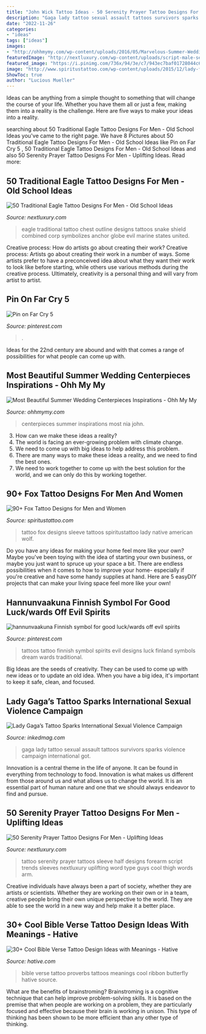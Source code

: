 ```yaml
---
title: "John Wick Tattoo Ideas - 50 Serenity Prayer Tattoo Designs For Men"
description: "Gaga lady tattoo sexual assault tattoos survivors sparks violence campaign international got"
date: "2022-11-26"
categories:
- "ideas"
tags: ["ideas"]
images:
- "http://ohhmymy.com/wp-content/uploads/2016/05/Marvelous-Summer-Wedding-Centerpieces.jpg"
featuredImage: "http://nextluxury.com/wp-content/uploads/script-male-serenity-prayer-half-sleeve-tattoo-ideas.jpg"
featured_image: "https://i.pinimg.com/736x/94/3e/c7/943ec7baf01728044c64083834522912--evil-spirits-dream-tattoos.jpg"
image: "http://www.spiritustattoo.com/wp-content/uploads/2015/12/lady-fox-tattoo-designs-on-sleeve.jpg"
ShowToc: true
author: "Lucious Mueller"
---
```



Ideas can be anything from a simple thought to something that will change the course of your life. Whether you have them all or just a few, making them into a reality is the challenge. Here are five ways to make your ideas into a reality.

	

		
searching about 50 Traditional Eagle Tattoo Designs For Men - Old School Ideas you've came to the right page. We have 8 Pictures about 50 Traditional Eagle Tattoo Designs For Men - Old School Ideas like Pin on Far Cry 5 ️, 50 Traditional Eagle Tattoo Designs For Men - Old School Ideas and also 50 Serenity Prayer Tattoo Designs For Men - Uplifting Ideas. Read more:
		
    
## 50 Traditional Eagle Tattoo Designs For Men - Old School Ideas

<img loading=lazy src="http://nextluxury.com/wp-content/uploads/black-ink-outline-eagle-with-shield-guys-traditional-tattoo-on-chest.jpg" onerror="this.onerror=null;this.src='https://tse4.mm.bing.net/th?id=OIP.gn9T1m4gWVUP2dTi14bGgQHaHa&amp;pid=15.1';" alt="50 Traditional Eagle Tattoo Designs For Men - Old School Ideas">

_Source: nextluxury.com_

>eagle traditional tattoo chest outline designs tattoos snake shield combined corp symbolizes anchor globe evil marine states united. 

	

Creative process: How do artists go about creating their work?
Creative process: Artists go about creating their work in a number of ways. Some artists prefer to have a preconceived idea about what they want their work to look like before starting, while others use various methods during the creative process. Ultimately, creativity is a personal thing and will vary from artist to artist.

    
## Pin On Far Cry 5 ️

<img loading=lazy src="https://i.pinimg.com/736x/0f/96/99/0f96996892f5cfea42862cced77f3e21.jpg" onerror="this.onerror=null;this.src='https://tse3.mm.bing.net/th?id=OIP.cAjaSDUYtuzfHl5JLliCqgHaIO&amp;pid=15.1';" alt="Pin on Far Cry 5 ️">

_Source: pinterest.com_

>. 

	

Ideas for the 22nd century are abound and with that comes a range of possibilities for what people can come up with.

    
## Most Beautiful Summer Wedding Centerpieces Inspirations - Ohh My My

<img loading=lazy src="http://ohhmymy.com/wp-content/uploads/2016/05/Marvelous-Summer-Wedding-Centerpieces.jpg" onerror="this.onerror=null;this.src='https://tse4.mm.bing.net/th?id=OIP.SERZqPI3ZY3iJhtE6Hkp8QHaLw&amp;pid=15.1';" alt="Most Beautiful Summer Wedding Centerpieces Inspirations - Ohh My My">

_Source: ohhmymy.com_

>centerpieces summer inspirations most nia john. 

	

3. How can we make these ideas a reality?
1. The world is facing an ever-growing problem with climate change. 
2. We need to come up with big ideas to help address this problem. 
3. There are many ways to make these ideas a reality, and we need to find the best ones. 
4. We need to work together to come up with the best solution for the world, and we can only do this by working together.

    
## 90+ Fox Tattoo Designs For Men And Women

<img loading=lazy src="http://www.spiritustattoo.com/wp-content/uploads/2015/12/lady-fox-tattoo-designs-on-sleeve.jpg" onerror="this.onerror=null;this.src='https://tse3.mm.bing.net/th?id=OIP.m9iVFKXGUW7ilwXaH0y4iQHaLO&amp;pid=15.1';" alt="90+ Fox Tattoo Designs for Men and Women">

_Source: spiritustattoo.com_

>tattoo fox designs sleeve tattoos spiritustattoo lady native american wolf. 

	

Do you have any ideas for making your home feel more like your own? Maybe you've been toying with the idea of starting your own business, or maybe you just want to spruce up your space a bit. There are endless possibilities when it comes to how to improve your home- especially if you're creative and have some handy supplies at hand. Here are 5 easyDIY projects that can make your living space feel more like your own!

    
## Hannunvaakuna Finnish Symbol For Good Luck/wards Off Evil Spirits

<img loading=lazy src="https://i.pinimg.com/736x/94/3e/c7/943ec7baf01728044c64083834522912--evil-spirits-dream-tattoos.jpg" onerror="this.onerror=null;this.src='https://tse3.mm.bing.net/th?id=OIP.hrCkFe8xmPPZb-UagOnDLwAAAA&amp;pid=15.1';" alt="hannunvaakuna Finnish symbol for good luck/wards off evil spirits">

_Source: pinterest.com_

>tattoos tattoo finnish symbol spirits evil designs luck finland symbols dream wards traditional. 

	

Big Ideas are the seeds of creativity. They can be used to come up with new ideas or to update an old idea. When you have a big idea, it's important to keep it safe, clean, and focused.

    
## Lady Gaga’s Tattoo Sparks International Sexual Violence Campaign

<img loading=lazy src="https://www.inkedmag.com/.image/t_share/MTU5MDMyNzg0MTcyNjg5MDQ1/56d9caf81e0000870070352e.jpg" onerror="this.onerror=null;this.src='https://tse4.mm.bing.net/th?id=OIP.dePKop1ERHWihhD8kVycmAHaKh&amp;pid=15.1';" alt="Lady Gaga’s Tattoo Sparks International Sexual Violence Campaign">

_Source: inkedmag.com_

>gaga lady tattoo sexual assault tattoos survivors sparks violence campaign international got. 

	

Innovation is a central theme in the life of anyone. It can be found in everything from technology to food. Innovation is what makes us different from those around us and what allows us to change the world. It is an essential part of human nature and one that we should always endeavor to find and pursue.

    
## 50 Serenity Prayer Tattoo Designs For Men - Uplifting Ideas

<img loading=lazy src="http://nextluxury.com/wp-content/uploads/script-male-serenity-prayer-half-sleeve-tattoo-ideas.jpg" onerror="this.onerror=null;this.src='https://tse2.mm.bing.net/th?id=OIP.rOYfg_TLXK0pjrwsDoPfHQHaJ4&amp;pid=15.1';" alt="50 Serenity Prayer Tattoo Designs For Men - Uplifting Ideas">

_Source: nextluxury.com_

>tattoo serenity prayer tattoos sleeve half designs forearm script trends sleeves nextluxury uplifting word type guys cool thigh words arm. 

	

Creative individuals have always been a part of society, whether they are artists or scientists. Whether they are working on their own or in a team, creative people bring their own unique perspective to the world. They are able to see the world in a new way and help make it a better place.

    
## 30+ Cool Bible Verse Tattoo Design Ideas With Meanings - Hative

<img loading=lazy src="https://hative.com/wp-content/uploads/2014/03/bible-verse-tattoos/3-proverbs-31-25-ribbon-butterfly.jpg" onerror="this.onerror=null;this.src='https://tse1.mm.bing.net/th?id=OIP.QeBzK_2EWTBfH109D8p3BgHaJ4&amp;pid=15.1';" alt="30+ Cool Bible Verse Tattoo Design Ideas with Meanings - Hative">

_Source: hative.com_

>bible verse tattoo proverbs tattoos meanings cool ribbon butterfly hative source. 

	

What are the benefits of brainstroming?
Brainstroming is a cognitive technique that can help improve problem-solving skills. It is based on the premise that when people are working on a problem, they are particularly focused and effective because their brain is working in unison. This type of thinking has been shown to be more efficient than any other type of thinking.

